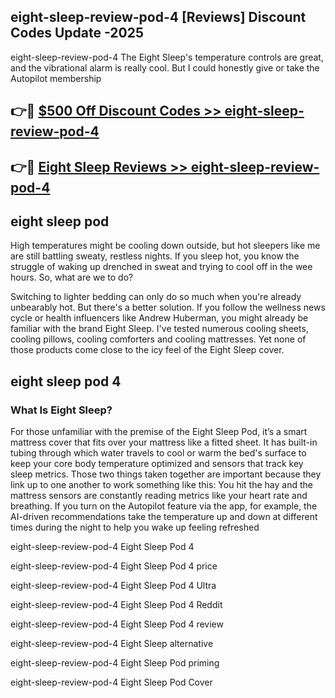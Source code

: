 ## eight-sleep-review-pod-4 [Reviews​] Discount Codes Update -2025

eight-sleep-review-pod-4 The Eight Sleep's temperature controls are great, and the vibrational alarm is really cool. But I could honestly give or take the Autopilot membership

## 👉🔴 [$500 Off Discount Codes >> eight-sleep-review-pod-4](http://download.freeplayer.one?title=eight-sleep-review-pod-4&ref=18-ES)

## 👉🔴 [Eight Sleep Reviews >> eight-sleep-review-pod-4](http://download.freeplayer.one?title=eight-sleep-review-pod-4&ref=18-ES)

## eight sleep pod

High temperatures might be cooling down outside, but hot sleepers like me are still battling sweaty, restless nights. If you sleep hot, you know the struggle of waking up drenched in sweat and trying to cool off in the wee hours. So, what are we to do?

Switching to lighter bedding can only do so much when you're already unbearably hot. But there's a better solution. If you follow the wellness news cycle or health influencers like Andrew Huberman, you might already be familiar with the brand Eight Sleep. I've tested numerous cooling sheets, cooling pillows, cooling comforters and cooling mattresses. Yet none of those products come close to the icy feel of the Eight Sleep cover.

## eight sleep pod 4

### What Is Eight Sleep?

For those unfamiliar with the premise of the Eight Sleep Pod, it’s a smart mattress cover that fits over your mattress like a fitted sheet. It has built-in tubing through which water travels to cool or warm the bed's surface to keep your core body temperature optimized and sensors that track key sleep metrics. Those two things taken together are important because they link up to one another to work something like this: You hit the hay and the mattress sensors are constantly reading metrics like your heart rate and breathing. If you turn on the Autopilot feature via the app, for example, the AI-driven recommendations take the temperature up and down at different times during the night to help you wake up feeling refreshed

eight-sleep-review-pod-4 Eight Sleep Pod 4

eight-sleep-review-pod-4 Eight Sleep Pod 4 price

eight-sleep-review-pod-4 Eight Sleep Pod 4 Ultra

eight-sleep-review-pod-4 Eight Sleep Pod 4 Reddit

eight-sleep-review-pod-4 Eight Sleep Pod 4 review

eight-sleep-review-pod-4 Eight Sleep alternative

eight-sleep-review-pod-4 Eight Sleep Pod priming

eight-sleep-review-pod-4 Eight Sleep Pod Cover
